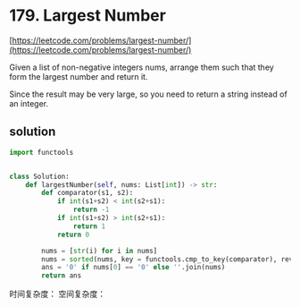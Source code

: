 # 179. Largest Number
[https://leetcode.com/problems/largest-number/](https://leetcode.com/problems/largest-number/)

Given a list of non-negative integers nums, arrange them such that they form the largest number and return it.

Since the result may be very large, so you need to return a string instead of an integer.

## solution

```python
import functools


class Solution:
    def largestNumber(self, nums: List[int]) -> str:
        def comparator(s1, s2):
            if int(s1+s2) < int(s2+s1):
                return -1
            if int(s1+s2) > int(s2+s1):
                return 1
            return 0

        nums = [str(i) for i in nums]
        nums = sorted(nums, key = functools.cmp_to_key(comparator), reverse=True)
        ans = '0' if nums[0] == '0' else ''.join(nums)
        return ans
```

时间复杂度：
空间复杂度：

